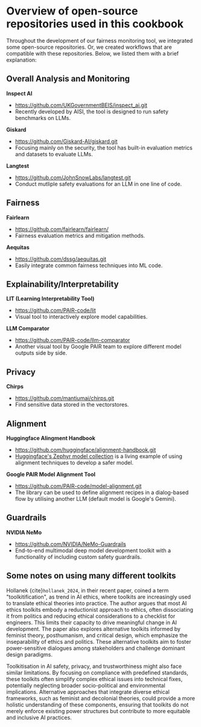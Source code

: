 # Overview of open-source repositories used in this cookbook

Throughout the development of our fairness monitoring tool, we integrated some open-source repositories. Or, we created workflows that are compatible with these repositories. Below, we listed them with a brief explanation:

## Overall Analysis and Monitoring

**Inspect AI**
- https://github.com/UKGovernmentBEIS/inspect_ai.git
- Recently developed by AISI, the tool is designed to run safety benchmarks on LLMs.

**Giskard**
- https://github.com/Giskard-AI/giskard.git
- Focusing mainly on the security, the tool has built-in evaluation metrics and datasets to evaluate LLMs.

**Langtest**
- https://github.com/JohnSnowLabs/langtest.git
- Conduct mutliple safety evaluations for an LLM in one line of code.

## Fairness

**Fairlearn**
- https://github.com/fairlearn/fairlearn/
- Fairness evaluation metrics and mitigation methods.

**Aequitas**
- https://github.com/dssg/aequitas.git
- Easily integrate common fairness techniques into ML code.

## Explainability/Interpretability

**LIT (Learning Interpretability Tool)**
- https://github.com/PAIR-code/lit
- Visual tool to interactively explore model capabilities.

**LLM Comparator**
- https://github.com/PAIR-code/llm-comparator
- Another visual tool by Google PAIR team to explore different model outputs side by side.

## Privacy

**Chirps**
- https://github.com/mantiumai/chirps.git
- Find sensitive data stored in the vectorstores.

## Alignment

**Huggingface Alingment Handbook**
- https://github.com/huggingface/alignment-handbook.git
- [Huggingface's Zephyr model collection](https://huggingface.co/collections/HuggingFaceH4/zephyr-7b-6538c6d6d5ddd1cbb1744a66) is a living example of using alignment techniques to develop a safer model.

**Google PAIR Model Alignment Tool**
- https://github.com/PAIR-code/model-alignment.git
- The library can be used to define alignment recipes in a dialog-based flow by utilising another LLM (default model is Google's Gemini).

## Guardrails

**NVIDIA NeMo**
- https://github.com/NVIDIA/NeMo-Guardrails
- End-to-end multimodal deep model development toolkit with a functionality of including custom safety guardrails.

## Some notes on using many different toolkits

Hollanek {cite}`hollanek_2024`, in their recent paper, coined a term "toolkitification", as trend in AI ethics, where toolkits are increasingly used to translate ethical theories into practice. The author argues that most AI ethics toolkits embody a reductionist approach to ethics, often dissociating it from politics and reducing ethical considerations to a checklist for engineers. This limits their capacity to drive meaningful change in AI development. The paper also explores alternative toolkits informed by feminist theory, posthumanism, and critical design, which emphasize the inseparability of ethics and politics. These alternative toolkits aim to foster power-sensitive dialogues among stakeholders and challenge dominant design paradigms.

Toolkitisation in AI safety, privacy, and trustworthiness might also face similar limitations. By focusing on compliance with predefined standards, these toolkits often simplify complex ethical issues into technical fixes, potentially neglecting broader socio-political and environmental implications. Alternative approaches that integrate diverse ethical frameworks, such as feminist and decolonial theories, could provide a more holistic understanding of these components, ensuring that toolkits do not merely enforce existing power structures but contribute to more equitable and inclusive AI practices.